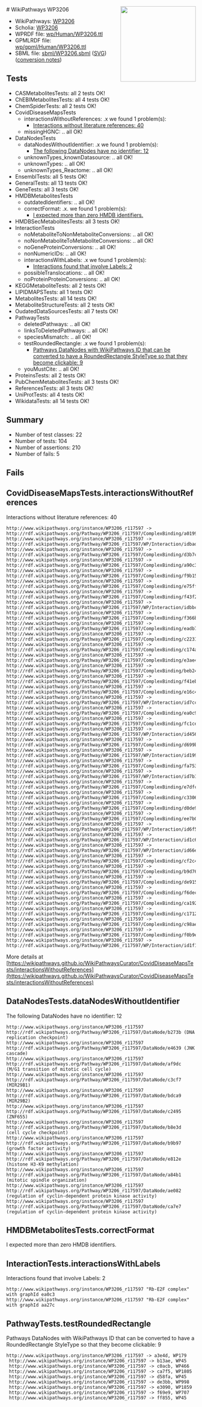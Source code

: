 <img style="float: right; width: 200px" src="../logo.png" />
# WikiPathways WP3206

* WikiPathways: [WP3206](https://identifiers.org/wikipathways:WP3206)
* Scholia: [WP3206](https://scholia.toolforge.org/wikipathways/WP3206)
* WPRDF file: [wp/Human/WP3206.ttl](../wp/Human/WP3206.ttl)
* GPMLRDF file: [wp/gpml/Human/WP3206.ttl](../wp/gpml/Human/WP3206.ttl)
* SBML file: [sbml/WP3206.sbml](../sbml/WP3206.sbml) ([SVG](../sbml/WP3206.svg)) ([conversion notes](../sbml/WP3206.txt))

## Tests
* CASMetabolitesTests: all 2 tests OK!
* ChEBIMetabolitesTests: all 4 tests OK!
* ChemSpiderTests: all 2 tests OK!
* CovidDiseaseMapsTests
    * interactionsWithoutReferences: .x we found 1 problem(s):
        * [Interactions without literature references: 40](#9701cd3e)
    * missingHGNC: .. all OK!
* DataNodesTests
    * dataNodesWithoutIdentifier: .x we found 1 problem(s):
        * [The following DataNodes have no identifier: 12](#8792c492)
    * unknownTypes_knownDatasource: .. all OK!
    * unknownTypes: .. all OK!
    * unknownTypes_Reactome: .. all OK!
* EnsemblTests: all 5 tests OK!
* GeneralTests: all 13 tests OK!
* GeneTests: all 3 tests OK!
* HMDBMetabolitesTests
    * outdatedIdentifiers: .. all OK!
    * correctFormat: .x. we found 1 problem(s):
        * [I expected more than zero HMDB identifiers.](#ad154c1e)
* HMDBSecMetabolitesTests: all 3 tests OK!
* InteractionTests
    * noMetaboliteToNonMetaboliteConversions: .. all OK!
    * noNonMetaboliteToMetaboliteConversions: .. all OK!
    * noGeneProteinConversions: .. all OK!
    * nonNumericIDs: .. all OK!
    * interactionsWithLabels: .x we found 1 problem(s):
        * [Interactions found that involve Labels: 2](#630d2679)
    * possibleTranslocations: .. all OK!
    * noProteinProteinConversions: .. all OK!
* KEGGMetaboliteTests: all 2 tests OK!
* LIPIDMAPSTests: all 1 tests OK!
* MetabolitesTests: all 14 tests OK!
* MetaboliteStructureTests: all 2 tests OK!
* OudatedDataSourcesTests: all 7 tests OK!
* PathwayTests
    * deletedPathways: .. all OK!
    * linksToDeletedPathways: .. all OK!
    * speciesMismatch: .. all OK!
    * testRoundedRectangle: .x we found 1 problem(s):
        * [Pathways DataNodes with WikiPathways ID that can be converted to have a RoundedRectangle StyleType so that they become clickable: 9](#9fbad3d3)
    * youMustCite: .. all OK!
* ProteinsTests: all 2 tests OK!
* PubChemMetabolitesTests: all 3 tests OK!
* ReferencesTests: all 3 tests OK!
* UniProtTests: all 4 tests OK!
* WikidataTests: all 14 tests OK!


## Summary

* Number of test classes: 22
* Number of tests: 104
* Number of assertions: 210
* Number of fails: 5

## Fails

<a name="9701cd3e" />

## CovidDiseaseMapsTests.interactionsWithoutReferences

Interactions without literature references: 40
```
http://www.wikipathways.org/instance/WP3206_r117597 -> http://rdf.wikipathways.org/Pathway/WP3206_r117597/ComplexBinding/a0199
http://www.wikipathways.org/instance/WP3206_r117597 -> http://rdf.wikipathways.org/Pathway/WP3206_r117597/WP/Interaction/idbad08e9
http://www.wikipathways.org/instance/WP3206_r117597 -> http://rdf.wikipathways.org/Pathway/WP3206_r117597/ComplexBinding/d3b7c
http://www.wikipathways.org/instance/WP3206_r117597 -> http://rdf.wikipathways.org/Pathway/WP3206_r117597/ComplexBinding/a90c3
http://www.wikipathways.org/instance/WP3206_r117597 -> http://rdf.wikipathways.org/Pathway/WP3206_r117597/ComplexBinding/f9b15
http://www.wikipathways.org/instance/WP3206_r117597 -> http://rdf.wikipathways.org/Pathway/WP3206_r117597/ComplexBinding/e75ff
http://www.wikipathways.org/instance/WP3206_r117597 -> http://rdf.wikipathways.org/Pathway/WP3206_r117597/ComplexBinding/f43f2
http://www.wikipathways.org/instance/WP3206_r117597 -> http://rdf.wikipathways.org/Pathway/WP3206_r117597/WP/Interaction/idbbc69eb7
http://www.wikipathways.org/instance/WP3206_r117597 -> http://rdf.wikipathways.org/Pathway/WP3206_r117597/ComplexBinding/f366b
http://www.wikipathways.org/instance/WP3206_r117597 -> http://rdf.wikipathways.org/Pathway/WP3206_r117597/ComplexBinding/eadb7
http://www.wikipathways.org/instance/WP3206_r117597 -> http://rdf.wikipathways.org/Pathway/WP3206_r117597/ComplexBinding/c2231
http://www.wikipathways.org/instance/WP3206_r117597 -> http://rdf.wikipathways.org/Pathway/WP3206_r117597/ComplexBinding/c174a
http://www.wikipathways.org/instance/WP3206_r117597 -> http://rdf.wikipathways.org/Pathway/WP3206_r117597/ComplexBinding/e3ae4
http://www.wikipathways.org/instance/WP3206_r117597 -> http://rdf.wikipathways.org/Pathway/WP3206_r117597/ComplexBinding/beb24
http://www.wikipathways.org/instance/WP3206_r117597 -> http://rdf.wikipathways.org/Pathway/WP3206_r117597/ComplexBinding/f41eb
http://www.wikipathways.org/instance/WP3206_r117597 -> http://rdf.wikipathways.org/Pathway/WP3206_r117597/ComplexBinding/e16c4
http://www.wikipathways.org/instance/WP3206_r117597 -> http://rdf.wikipathways.org/Pathway/WP3206_r117597/WP/Interaction/id7ccb6bb2
http://www.wikipathways.org/instance/WP3206_r117597 -> http://rdf.wikipathways.org/Pathway/WP3206_r117597/ComplexBinding/ea0c9
http://www.wikipathways.org/instance/WP3206_r117597 -> http://rdf.wikipathways.org/Pathway/WP3206_r117597/ComplexBinding/fc1ce
http://www.wikipathways.org/instance/WP3206_r117597 -> http://rdf.wikipathways.org/Pathway/WP3206_r117597/WP/Interaction/id456e063f
http://www.wikipathways.org/instance/WP3206_r117597 -> http://rdf.wikipathways.org/Pathway/WP3206_r117597/ComplexBinding/d699b
http://www.wikipathways.org/instance/WP3206_r117597 -> http://rdf.wikipathways.org/Pathway/WP3206_r117597/WP/Interaction/id19945593
http://www.wikipathways.org/instance/WP3206_r117597 -> http://rdf.wikipathways.org/Pathway/WP3206_r117597/ComplexBinding/fa753
http://www.wikipathways.org/instance/WP3206_r117597 -> http://rdf.wikipathways.org/Pathway/WP3206_r117597/WP/Interaction/id7b11a0e3
http://www.wikipathways.org/instance/WP3206_r117597 -> http://rdf.wikipathways.org/Pathway/WP3206_r117597/ComplexBinding/e7dfc
http://www.wikipathways.org/instance/WP3206_r117597 -> http://rdf.wikipathways.org/Pathway/WP3206_r117597/ComplexBinding/c3306
http://www.wikipathways.org/instance/WP3206_r117597 -> http://rdf.wikipathways.org/Pathway/WP3206_r117597/ComplexBinding/d0de9
http://www.wikipathways.org/instance/WP3206_r117597 -> http://rdf.wikipathways.org/Pathway/WP3206_r117597/ComplexBinding/ee7b0
http://www.wikipathways.org/instance/WP3206_r117597 -> http://rdf.wikipathways.org/Pathway/WP3206_r117597/WP/Interaction/id6f58b559
http://www.wikipathways.org/instance/WP3206_r117597 -> http://rdf.wikipathways.org/Pathway/WP3206_r117597/WP/Interaction/id1c6e9649
http://www.wikipathways.org/instance/WP3206_r117597 -> http://rdf.wikipathways.org/Pathway/WP3206_r117597/WP/Interaction/id66e6bcfa
http://www.wikipathways.org/instance/WP3206_r117597 -> http://rdf.wikipathways.org/Pathway/WP3206_r117597/ComplexBinding/cf2c4
http://www.wikipathways.org/instance/WP3206_r117597 -> http://rdf.wikipathways.org/Pathway/WP3206_r117597/ComplexBinding/b9d76
http://www.wikipathways.org/instance/WP3206_r117597 -> http://rdf.wikipathways.org/Pathway/WP3206_r117597/ComplexBinding/de915
http://www.wikipathways.org/instance/WP3206_r117597 -> http://rdf.wikipathways.org/Pathway/WP3206_r117597/ComplexBinding/f6dec
http://www.wikipathways.org/instance/WP3206_r117597 -> http://rdf.wikipathways.org/Pathway/WP3206_r117597/ComplexBinding/ca192
http://www.wikipathways.org/instance/WP3206_r117597 -> http://rdf.wikipathways.org/Pathway/WP3206_r117597/ComplexBinding/c1712
http://www.wikipathways.org/instance/WP3206_r117597 -> http://rdf.wikipathways.org/Pathway/WP3206_r117597/ComplexBinding/c98ae
http://www.wikipathways.org/instance/WP3206_r117597 -> http://rdf.wikipathways.org/Pathway/WP3206_r117597/ComplexBinding/f0b9e
http://www.wikipathways.org/instance/WP3206_r117597 -> http://rdf.wikipathways.org/Pathway/WP3206_r117597/WP/Interaction/id1f1d0559
```

More details at [https://wikipathways.github.io/WikiPathwaysCurator/CovidDiseaseMapsTests/interactionsWithoutReferences](https://wikipathways.github.io/WikiPathwaysCurator/CovidDiseaseMapsTests/interactionsWithoutReferences)

<a name="8792c492" />

## DataNodesTests.dataNodesWithoutIdentifier

The following DataNodes have no identifier: 12
```
http://www.wikipathways.org/instance/WP3206_r117597 http://rdf.wikipathways.org/Pathway/WP3206_r117597/DataNode/b273b (DNA replication checkpoint)
http://www.wikipathways.org/instance/WP3206_r117597 http://rdf.wikipathways.org/Pathway/WP3206_r117597/DataNode/e4639 (JNK cascade)
http://www.wikipathways.org/instance/WP3206_r117597 http://rdf.wikipathways.org/Pathway/WP3206_r117597/DataNode/af9dc (M/G1 transition of mitotic cell cycle)
http://www.wikipathways.org/instance/WP3206_r117597 http://rdf.wikipathways.org/Pathway/WP3206_r117597/DataNode/c3cf7 (MIR29B1)
http://www.wikipathways.org/instance/WP3206_r117597 http://rdf.wikipathways.org/Pathway/WP3206_r117597/DataNode/bdca9 (MIR29B2)
http://www.wikipathways.org/instance/WP3206_r117597 http://rdf.wikipathways.org/Pathway/WP3206_r117597/DataNode/c2495 (ZNF655)
http://www.wikipathways.org/instance/WP3206_r117597 http://rdf.wikipathways.org/Pathway/WP3206_r117597/DataNode/b8e3d (cell cycle checkpoint)
http://www.wikipathways.org/instance/WP3206_r117597 http://rdf.wikipathways.org/Pathway/WP3206_r117597/DataNode/b9b97 (growth factor activity)
http://www.wikipathways.org/instance/WP3206_r117597 http://rdf.wikipathways.org/Pathway/WP3206_r117597/DataNode/e812e (histone H3-K9 methylation)
http://www.wikipathways.org/instance/WP3206_r117597 http://rdf.wikipathways.org/Pathway/WP3206_r117597/DataNode/a84b1 (mitotic spindle organization)
http://www.wikipathways.org/instance/WP3206_r117597 http://rdf.wikipathways.org/Pathway/WP3206_r117597/DataNode/ae082 (regulation of cyclin-dependent protein kinase activity)
http://www.wikipathways.org/instance/WP3206_r117597 http://rdf.wikipathways.org/Pathway/WP3206_r117597/DataNode/ca7e7 (regulation of cyclin-dependent protein kinase activity)
```

<a name="ad154c1e" />

## HMDBMetabolitesTests.correctFormat

I expected more than zero HMDB identifiers.
<a name="630d2679" />

## InteractionTests.interactionsWithLabels

Interactions found that involve Labels: 2
```
http://www.wikipathways.org/instance/WP3206_r117597 "Rb-E2F complex" with graphId ea0c3
http://www.wikipathways.org/instance/WP3206_r117597 "Rb-E2F complex" with graphId aa27c
```

<a name="9fbad3d3" />

## PathwayTests.testRoundedRectangle

Pathways DataNodes with WikiPathways ID that can be converted to have a RoundedRectangle StyleType so that they become clickable: 9
```
http://www.wikipathways.org/instance/WP3206_r117597 -> a3e4d, WP179
 http://www.wikipathways.org/instance/WP3206_r117597 -> b13ae, WP45
 http://www.wikipathways.org/instance/WP3206_r117597 -> c0acb, WP466
 http://www.wikipathways.org/instance/WP3206_r117597 -> ca7f5, WP1805
 http://www.wikipathways.org/instance/WP3206_r117597 -> d58fa, WP45
 http://www.wikipathways.org/instance/WP3206_r117597 -> de3bb, WP998
 http://www.wikipathways.org/instance/WP3206_r117597 -> e3090, WP1859
 http://www.wikipathways.org/instance/WP3206_r117597 -> f69e9, WP707
 http://www.wikipathways.org/instance/WP3206_r117597 -> ff855, WP45
 ```

